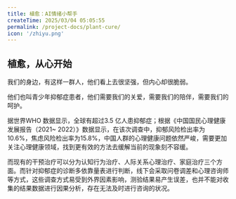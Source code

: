 ```yaml
---
title: 植愈：AI情绪小帮手
createTime: 2025/03/04 05:05:55
permalink: /project-docs/plant-cure/
icon: '/zhiyu.png'
---
```


## 植愈，从心开始

我们的身边，有这样一群人，他们看上去很坚强，但内心却很脆弱。

他们也叫青少年抑郁症患者，他们需要我们的关爱，需要我们的陪伴，需要我们的呵护。

据世界WHO 数据显示，全球有超过3.5 亿人患抑郁症；根据《中国国民心理健康发展报告（2021~
2022）》数据显示，在该次调查中，抑郁风险检出率为10.6%，焦虑风险检出率为15.8%，中国人群的心理健康问题依然严峻，需要更加关注心理健康领域，找到更有效的方法去缓解当前的现象刻不容缓。

而现有的干预治疗可以分为认知行为治疗、人际关系心理治疗、家庭治疗三个方面。而针对抑郁症的诊断多依靠量表进行判断，线下会采取问卷调差和心理咨询师等方式，这些调查方式易受到外界因素影响，测验结果易产生误差，也并不能对收集的结果数据进行因果分析，存在无法及时进行咨询的状况。